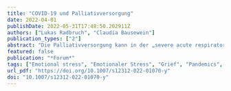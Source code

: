 ```yaml
---
title: "COVID-19 und Palliativversorgung"
date: 2022-04-01
publishDate: 2022-05-31T17:48:50.202911Z
authors: ["Lukas Radbruch", "Claudia Bausewein"]
publication_types: ["2"]
abstract: "Die Palliativversorgung kann in der „severe acute respiratory syndrome coronavirus type 2“(SARS-CoV-2)-Pandemie mit ihrem Fachwissen, ihren Fähigkeiten und Haltungen sowohl zur Therapiezielfindung als auch zur Entscheidungsfindung bei knappen Ressourcen beitragen. Sie liefert Empfehlungen zur Kontrolle der Symptome Luftnot, Unruhe und Angst und bietet Konzepte, wie die Kommunikation mit Patienten und Angehörigen trotz der pandemiebedingten Einschränkungen gelingen kann. In dem Projekt „Nationale Strategie für Palliativversorgung in Pandemiezeiten“ (PallPan) wurden auf der Grundlage von 16 Teilstudien insgesamt 32 Handlungsempfehlungen für Patienten, Angehörige/Pflegende, Mitarbeitende und Entscheidungsträger im Gesundheitswesen vorgelegt. Dazu gehören auch Hilfestellungen zur „Trauer in besonderen Zeiten“."
featured: false
publication: "*Forum*"
tags: ["Emotional stress", "Emotionaler Stress", "Grief", "Pandemics", "Pandemie", "Psychosocial factors", "Psychosoziale Faktoren", "Social isolation", "Soziale Isolierung", "Trauer"]
url_pdf: "https://doi.org/10.1007/s12312-022-01070-y"
doi: "10.1007/s12312-022-01070-y"
---
```


